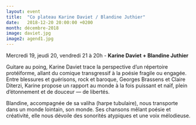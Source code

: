 ```yaml
---
layout: event
title:  "Co plateau Karine Daviet / Blandine Juthier"
date:   2018-12-20 20:00:00 +0200
month: décembre-2018
image: daviet.jpg
image2: agend1.jpg
---
```



Mercredi 19, jeudi 20, vendredi 21 à 20h - 
**Karine Daviet + Blandine Juthier** 

Guitare au poing, Karine Daviet trace la perspective d’un répertoire protéiforme, allant du comique transgressif à la poésie fragile ou engagée. Entre blessures et guérisons, rock et baroque, Georges Brassens et Claire Diterzi, Karine propose un rapport au monde à la fois puissant et naïf, plein d’étonnement et de douceur — de libertés.






Blandine, accompagnée de sa valiha (harpe tubulaire), nous transporte dans un monde lointain, son monde. Ses chansons mêlant poésie et créativité, elle nous dévoile des sonorités atypiques et une voix mélodieuse. 
